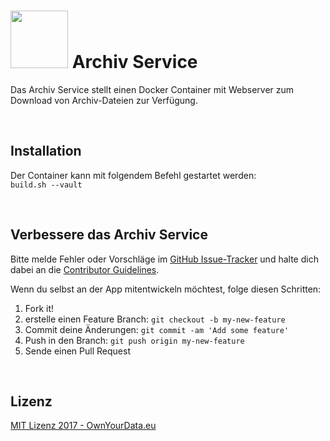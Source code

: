 # <img src="https://github.com/OwnYourData/service-archiv/raw/master/assets/service.png" width="92"> Archiv Service
Das Archiv Service stellt einen Docker Container mit Webserver zum Download von Archiv-Dateien zur Verfügung.    

&nbsp;    

## Installation
Der Container kann mit folgendem Befehl gestartet werden:    
```build.sh --vault```    

&nbsp;    

## Verbessere das Archiv Service

Bitte melde Fehler oder Vorschläge im [GitHub Issue-Tracker](https://github.com/OwnYourData/service-archive/issues) und halte dich dabei an die [Contributor Guidelines](https://github.com/twbs/ratchet/blob/master/CONTRIBUTING.md).

Wenn du selbst an der App mitentwickeln möchtest, folge diesen Schritten:

1. Fork it!
2. erstelle einen Feature Branch: `git checkout -b my-new-feature`
3. Commit deine Änderungen: `git commit -am 'Add some feature'`
4. Push in den Branch: `git push origin my-new-feature`
5. Sende einen Pull Request

&nbsp;    

## Lizenz

[MIT Lizenz 2017 - OwnYourData.eu](https://raw.githubusercontent.com/OwnYourData/service-archive/master/LICENSE)
